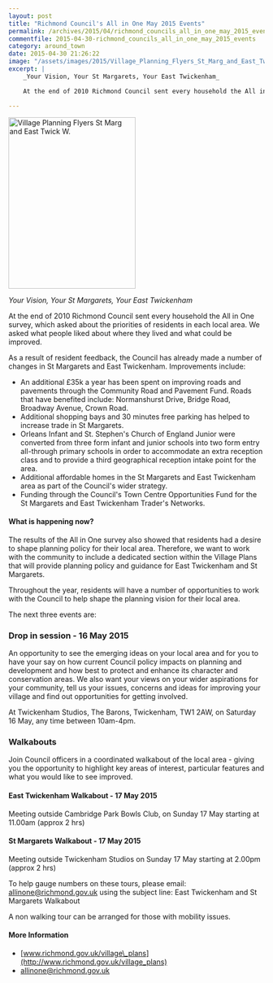 ```yaml
---
layout: post
title: "Richmond Council's All in One May 2015 Events"
permalink: /archives/2015/04/richmond_councils_all_in_one_may_2015_events.html
commentfile: 2015-04-30-richmond_councils_all_in_one_may_2015_events
category: around_town
date: 2015-04-30 21:26:22
image: "/assets/images/2015/Village_Planning_Flyers_St_Marg_and_East_Twick_W_thumb.jpg"
excerpt: |
    _Your Vision, Your St Margarets, Your East Twickenham_

    At the end of 2010 Richmond Council sent every household the All in One survey, which asked about the priorities of residents in each local area. We asked what people liked about  where they lived and what could be improved.

---
```


<a href="/assets/images/2015/Village_Planning_Flyers_St_Marg_and_East_Twick_W.jpg" title="See larger version of - Village Planning Flyers St Marg and East Twick W"><img src="/assets/images/2015/Village_Planning_Flyers_St_Marg_and_East_Twick_W_thumb.jpg" width="250" height="337" alt="Village Planning Flyers St Marg and East Twick W." class="photo right" /></a>

*Your Vision, Your St Margarets, Your East Twickenham*

At the end of 2010 Richmond Council sent every household the All in One survey, which asked about the priorities of residents in each local area. We asked what people liked about where they lived and what could be improved.

As a result of resident feedback, the Council has already made a number of changes in St Margarets and East Twickenham. Improvements include:

-   An additional £35k a year has been spent on improving roads and pavements through the Community Road and Pavement Fund. Roads that have benefited include: Normanshurst Drive, Bridge Road, Broadway Avenue, Crown Road.
-   Additional shopping bays and 30 minutes free parking has helped to increase trade in St Margarets.
-   Orleans Infant and St. Stephen's Church of England Junior were converted from three form infant and junior schools into two form entry all-through primary schools in order to accommodate an extra reception class and to provide a third geographical reception intake point for the area.
-   Additional affordable homes in the St Margarets and East Twickenham area as part of the Council's wider strategy.
-   Funding through the Council's Town Centre Opportunities Fund for the St Margarets and East Twickenham Trader's Networks.

#### What is happening now?

The results of the All in One survey also showed that residents had a desire to shape planning policy for their local area. Therefore, we want to work with the community to include a dedicated section within the Village Plans that will provide planning policy and guidance for East Twickenham and St Margarets.

Throughout the year, residents will have a number of opportunities to work with the Council to help shape the planning vision for their local area.

The next three events are:

### Drop in session - 16 May 2015

An opportunity to see the emerging ideas on your local area and for you to have your say on how current Council policy impacts on planning and development and how best to protect and enhance its character and conservation areas. We also want your views on your wider aspirations for your community, tell us your issues, concerns and ideas for improving your village and find out opportunities for getting involved.

At Twickenham Studios, The Barons, Twickenham, TW1 2AW, on Saturday 16 May, any time between 10am-4pm.

### Walkabouts

Join Council officers in a coordinated walkabout of the local area - giving you the opportunity to highlight key areas of interest, particular features and what you would like to see improved.

#### East Twickenham Walkabout - 17 May 2015

Meeting outside Cambridge Park Bowls Club, on Sunday 17 May starting at 11.00am (approx 2 hrs)

#### St Margarets Walkabout - 17 May 2015

Meeting outside Twickenham Studios on Sunday 17 May starting at 2.00pm (approx 2 hrs)

To help gauge numbers on these tours, please email: <allinone@richmond.gov.uk> using the subject line: East Twickenham and St Margarets Walkabout

A non walking tour can be arranged for those with mobility issues.

#### More Information

-   [www.richmond.gov.uk/village\_plans](http://www.richmond.gov.uk/village_plans)
-   [allinone@richmond.gov.uk](mailto:allinone@richmond.gov.uk)
